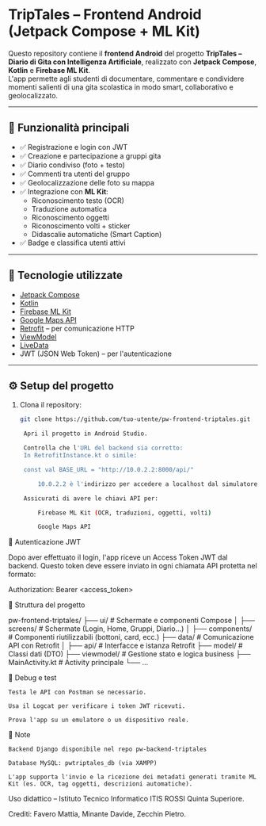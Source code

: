 # TripTales – Frontend Android (Jetpack Compose + ML Kit)

Questo repository contiene il **frontend Android** del progetto **TripTales – Diario di Gita con Intelligenza Artificiale**, realizzato con **Jetpack Compose**, **Kotlin** e **Firebase ML Kit**.  
L'app permette agli studenti di documentare, commentare e condividere momenti salienti di una gita scolastica in modo smart, collaborativo e geolocalizzato.

---

## 🎯 Funzionalità principali

- ✅ Registrazione e login con JWT
- ✅ Creazione e partecipazione a gruppi gita
- ✅ Diario condiviso (foto + testo)
- ✅ Commenti tra utenti del gruppo
- ✅ Geolocalizzazione delle foto su mappa
- ✅ Integrazione con **ML Kit**:
  - Riconoscimento testo (OCR)
  - Traduzione automatica
  - Riconoscimento oggetti
  - Riconoscimento volti + sticker
  - Didascalie automatiche (Smart Caption)
- ✅ Badge e classifica utenti attivi

---

## 🧰 Tecnologie utilizzate

- [Jetpack Compose](https://developer.android.com/jetpack/compose)
- [Kotlin](https://kotlinlang.org/)
- [Firebase ML Kit](https://firebase.google.com/products/ml)
- [Google Maps API](https://developers.google.com/maps)
- [Retrofit](https://square.github.io/retrofit/) – per comunicazione HTTP
- [ViewModel](https://developer.android.com/topic/libraries/architecture/viewmodel)
- [LiveData](https://developer.android.com/topic/libraries/architecture/livedata)
- JWT (JSON Web Token) – per l'autenticazione

---

## ⚙️ Setup del progetto

1. Clona il repository:
   ```bash
   git clone https://github.com/tuo-utente/pw-frontend-triptales.git

    Apri il progetto in Android Studio.

    Controlla che l'URL del backend sia corretto:
    In RetrofitInstance.kt o simile:

    const val BASE_URL = "http://10.0.2.2:8000/api/"

        10.0.2.2 è l'indirizzo per accedere a localhost dal simulatore Android.

    Assicurati di avere le chiavi API per:

        Firebase ML Kit (OCR, traduzioni, oggetti, volti)

        Google Maps API

🔐 Autenticazione JWT

Dopo aver effettuato il login, l'app riceve un Access Token JWT dal backend.
Questo token deve essere inviato in ogni chiamata API protetta nel formato:

Authorization: Bearer <access_token>

📂 Struttura del progetto

pw-frontend-triptales/
├── ui/                 # Schermate e componenti Compose
│   ├── screens/        # Schermate (Login, Home, Gruppi, Diario...)
│   ├── components/     # Componenti riutilizzabili (bottoni, card, ecc.)
├── data/               # Comunicazione API con Retrofit
│   ├── api/            # Interfacce e istanza Retrofit
├── model/              # Classi dati (DTO)
├── viewmodel/          # Gestione stato e logica business
├── MainActivity.kt     # Activity principale
└── ...

🧪 Debug e test

    Testa le API con Postman se necessario.

    Usa il Logcat per verificare i token JWT ricevuti.

    Prova l'app su un emulatore o un dispositivo reale.

📝 Note

    Backend Django disponibile nel repo pw-backend-triptales

    Database MySQL: pwtriptales_db (via XAMPP)

    L'app supporta l'invio e la ricezione dei metadati generati tramite ML Kit (es. OCR, tag oggetti, descrizioni automatiche).

Uso didattico – Istituto Tecnico Informatico ITIS ROSSI Quinta Superiore.

Crediti: Favero Mattia, Minante Davide, Zecchin Pietro.
